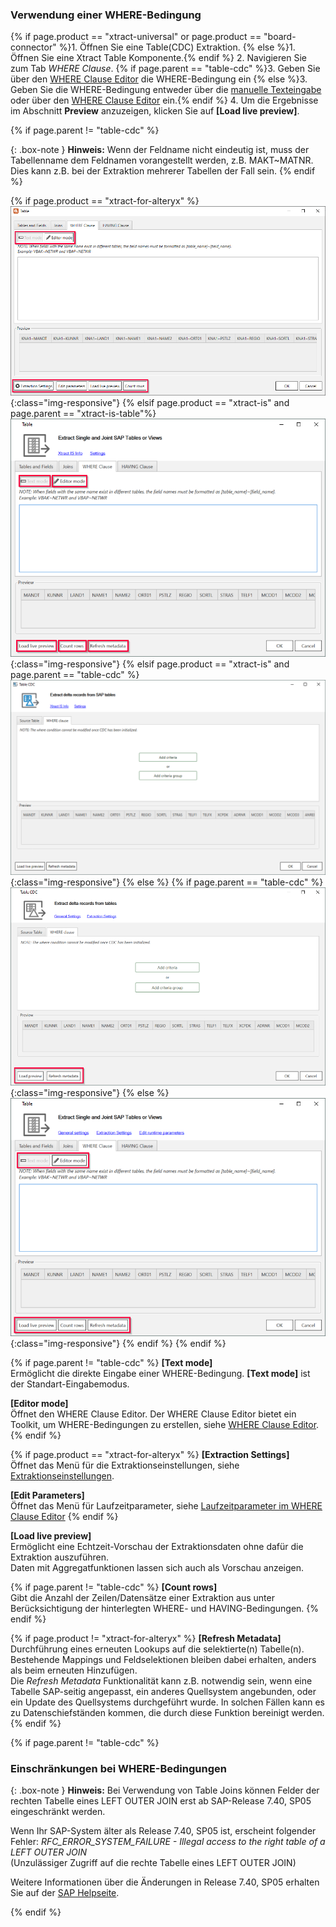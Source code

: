
### Verwendung einer WHERE-Bedingung

{% if page.product == "xtract-universal" or page.product == "board-connector" %}1. Öffnen Sie eine Table(CDC) Extraktion. {% else %}1. Öffnen Sie eine Xtract Table Komponente.{% endif %}
2. Navigieren Sie zum Tab *WHERE Clause*.
{% if page.parent == "table-cdc" %}3. Geben Sie über den [WHERE Clause Editor](#where-clause-editor) die WHERE-Bedingung ein {% else %}3. Geben Sie die WHERE-Bedingung entweder über die [manuelle Texteingabe](#syntax-der-where-bedingung) oder über den [WHERE Clause Editor](#where-clause-editor) ein.{% endif %}
4. Um die Ergebnisse im Abschnitt **Preview** anzuzeigen, klicken Sie auf **[Load live preview]**.

{% if page.parent != "table-cdc" %}

{: .box-note }
**Hinweis:** Wenn der Feldname nicht eindeutig ist, muss der Tabellenname dem Feldnamen vorangestellt werden, z.B. MAKT~MATNR. Dies kann z.B. bei der Extraktion mehrerer Tabellen der Fall sein.
{% endif %}

{% if page.product == "xtract-for-alteryx" %}
![Extraction-Settings-01](/img/content/xfa/Table-Extraction-Where-Clause.png){:class="img-responsive"}
{% elsif page.product == "xtract-is" and page.parent == "xtract-is-table"%}
![Extraction-Settings-01](/img/content/xis/Table-Extraction-Where-Clause.png){:class="img-responsive"}
{% elsif page.product == "xtract-is" and page.parent == "table-cdc" %}
![Extraction-Settings-01](/img/content/tablecdc/xis-Table-Extraction-Where-Clause.png){:class="img-responsive"}
{% else %}
{% if page.parent == "table-cdc" %}
![Extraction-Settings-01](/img/content/tablecdc/Table-Extraction-Where-Clause.png){:class="img-responsive"}
{% else %}
![Extraction-Settings-01](/img/content/xu/Table-Extraction-Where-Clause.png){:class="img-responsive"}
{% endif %} {% endif %}

{% if page.parent != "table-cdc" %}
**[Text mode]** <br>
Ermöglicht die direkte Eingabe einer WHERE-Bedingung. **[Text mode]** ist der Standart-Eingabemodus.

**[Editor mode]** <br>
Öffnet den WHERE Clause Editor. Der WHERE Clause Editor bietet ein Toolkit, um WHERE-Bedingungen zu erstellen, siehe [WHERE Clause Editor](#where-clause-editor).
{% endif %}

{% if page.product == "xtract-for-alteryx" %}
**[Extraction Settings]** <br>
Öffnet das Menü für die Extraktionseinstellungen, siehe [Extraktionseinstellungen](./extraktionseinstellungen).

**[Edit Parameters]** <br>
Öffnet das Menü für Laufzeitparameter, siehe [Laufzeitparameter im WHERE Clause Editor](./edit-runtime-parameters#laufzeitparameter-im-WHERE-Clause-editor)
{% endif %}

**[Load live preview]** <br>
Ermöglicht eine Echtzeit-Vorschau der Extraktionsdaten ohne dafür die Extraktion auszuführen. <br>
Daten mit Aggregatfunktionen lassen sich auch als Vorschau anzeigen. 

{% if page.parent != "table-cdc" %}
**[Count rows]** <br>
Gibt die Anzahl der Zeilen/Datensätze einer Extraktion aus unter Berücksichtigung der hinterlegten WHERE- und HAVING-Bedingungen. 
{% endif %}

{% if page.product != "xtract-for-alteryx" %}
**[Refresh Metadata]** <br>
Durchführung eines erneuten Lookups auf die selektierte(n) Tabelle(n). Bestehende Mappings und Feldselektionen bleiben dabei erhalten, anders als beim erneuten Hinzufügen.<br>
Die *Refresh Metadata* Funktionalität kann z.B. notwendig sein, wenn eine Tabelle SAP-seitig angepasst, ein anderes Quellsystem angebunden, oder ein Update des Quellsystems durchgeführt wurde. In solchen Fällen kann es zu Datenschiefständen kommen, die durch diese Funktion bereinigt werden.   
{% endif %}

<!--- Open TableCDC condition-->
{% if page.parent != "table-cdc" %}
### Einschränkungen bei WHERE-Bedingungen

{: .box-note }
**Hinweis:** 
Bei Verwendung von Table Joins können Felder der rechten Tabelle eines LEFT OUTER JOIN erst ab SAP-Release 7.40, SP05 eingeschränkt werden. <br>

Wenn Ihr SAP-System älter als Release 7.40, SP05 ist, erscheint folgender Fehler:
*RFC_ERROR_SYSTEM_FAILURE - Illegal access to the right table of a LEFT OUTER JOIN*<br>
(Unzulässiger Zugriff auf die rechte Tabelle eines LEFT OUTER JOIN)

Weitere Informationen über die Änderungen in Release 7.40, SP05 erhalten Sie auf der [SAP Helpseite](https://help.sap.com/doc/abapdocu_750_index_htm/7.50/de-DE/abennews-740_sp05-open_sql.htm#!ABAP_MODIFICATION_5@5@).
<!--- Close TableCDC condition-->
{% endif %}